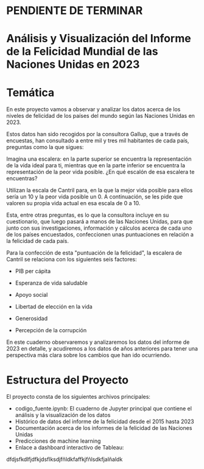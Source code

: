 
# PENDIENTE DE TERMINAR
# Análisis y Visualización del Informe de la Felicidad Mundial de las Naciones Unidas en 2023


# Temática

En este proyecto vamos a observar y analizar los datos acerca de los niveles de felicidad de los países del mundo según las Naciones Unidas en 2023. 

Estos datos han sido recogidos por la consultora Gallup, que a través de encuestas, han consultado a entre mil y tres mil habitantes de cada país, preguntas como la que sigues:

Imagina una escalera: en la parte superior se encuentra la representación de la vida ideal para ti, mientras que en la parte inferior se encuentra la representación de la peor vida posible. ¿En qué escalón de esa escalera te encuentras?

Utilizan la escala de Cantril para, en la que la mejor vida posible para ellos sería un 10 y la peor vida posible un 0. A continuación, se les pide que valoren su propia vida actual en esa escala de 0 a 10.

Esta, entre otras preguntas, es lo que la consultora incluye en su cuestionario, que luego pasará a manos de las Naciones Unidas, para que junto con sus investigaciones, información y cálculos acerca de cada uno de los países encuestados, confeccionen unas puntuaciones en relación a la felicidad de cada país.


Para la confección de esta "puntuación de la felicidad", la escalera de Cantril se relaciona con los siguientes seis factores:


- PIB per cápita

- Esperanza de vida saludable

- Apoyo social

- Libertad de elección en la vida

- Generosidad

- Percepción de la corrupción



En este cuaderno observaremos y analizaremos los datos del informe de 2023 en detalle, y acudiremos a los datos de años anteriores para tener una perspectiva más clara sobre los cambios que han ido ocurriendo.


# Estructura del Proyecto

El proyecto consta de los siguientes archivos principales:

- codigo_fuente.ipynb: El cuaderno de Jupyter principal que contiene el análisis y la visualización de los datos
- Histórico de datos del informe de la felicidad desde el 2015 hasta 2023
- Documentación acerca de los informes de la felicidad de las Naciones Unidas
- Predicciones de machine learning 
- Enlace a dashboard interactivo de Tableau:

dfdjsfkdlfjdfkjdsflksdjfñldkfaffkjfñlsdkfjalñaldk